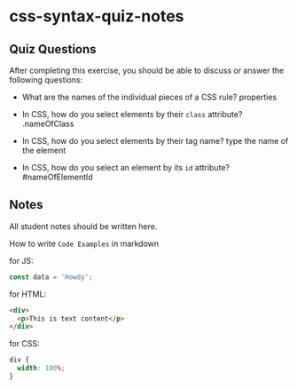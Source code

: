 # css-syntax-quiz-notes

## Quiz Questions

After completing this exercise, you should be able to discuss or answer the following questions:

- What are the names of the individual pieces of a CSS rule?
  properties

- In CSS, how do you select elements by their `class` attribute?
  .nameOfClass

- In CSS, how do you select elements by their tag name?
  type the name of the element

- In CSS, how do you select an element by its `id` attribute?
  #nameOfElementId

## Notes

All student notes should be written here.

How to write `Code Examples` in markdown

for JS:

```javascript
const data = 'Howdy';
```

for HTML:

```html
<div>
  <p>This is text content</p>
</div>
```

for CSS:

```css
div {
  width: 100%;
}
```
